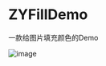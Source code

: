 # ZYFillDemo
一款给图片填充颜色的Demo


![image](https://github.com/zhangyqyx/ZYFillDemo/blob/master/ZYFillDemo.gif)
